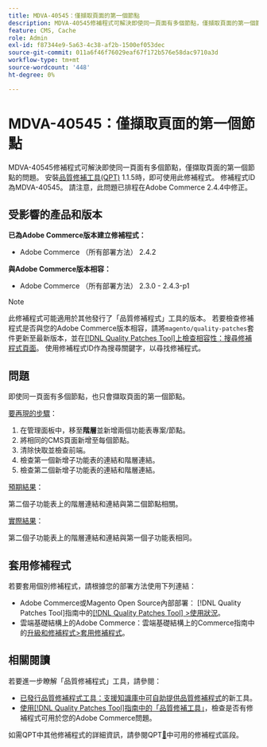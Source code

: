 ```yaml
---
title: MDVA-40545：僅擷取頁面的第一個節點
description: MDVA-40545修補程式可解決即使同一頁面有多個節點，僅擷取頁面的第一個節點的問題。 安裝[Quality Patches Tool (QPT)](https://experienceleague.adobe.com/zh-hant/docs/commerce-operations/tools/quality-patches-tool/quality-patches-tool-to-self-serve-quality-patches) 1.1.5時，即可使用此修補程式。 修補程式ID為MDVA-40545。 請注意，此問題已排程在Adobe Commerce 2.4.4中修正。
feature: CMS, Cache
role: Admin
exl-id: f87344e9-5a63-4c38-af2b-1500ef053dec
source-git-commit: 011a6f46f76029eaf67f172b576e58dac9710a3d
workflow-type: tm+mt
source-wordcount: '448'
ht-degree: 0%

---
```


# MDVA-40545：僅擷取頁面的第一個節點

MDVA-40545修補程式可解決即使同一頁面有多個節點，僅擷取頁面的第一個節點的問題。 安裝[品質修補工具(QPT)](https://experienceleague.adobe.com/zh-hant/docs/commerce-operations/tools/quality-patches-tool/quality-patches-tool-to-self-serve-quality-patches) 1.1.5時，即可使用此修補程式。 修補程式ID為MDVA-40545。 請注意，此問題已排程在Adobe Commerce 2.4.4中修正。

## 受影響的產品和版本

**已為Adobe Commerce版本建立修補程式：**

* Adobe Commerce （所有部署方法） 2.4.2

**與Adobe Commerce版本相容：**

* Adobe Commerce （所有部署方法） 2.3.0 - 2.4.3-p1

>[!NOTE]
>
>此修補程式可能適用於其他發行了「品質修補程式」工具的版本。 若要檢查修補程式是否與您的Adobe Commerce版本相容，請將`magento/quality-patches`套件更新至最新版本，並在[[!DNL Quality Patches Tool]上檢查相容性：搜尋修補程式頁面](https://experienceleague.adobe.com/zh-hant/docs/commerce-operations/tools/quality-patches-tool/quality-patches-tool-to-self-serve-quality-patches)。 使用修補程式ID作為搜尋關鍵字，以尋找修補程式。

## 問題

即使同一頁面有多個節點，也只會擷取頁面的第一個節點。

<u>要再現的步驟</u>：

1. 在管理面板中，移至&#x200B;**階層**&#x200B;並新增兩個功能表專案/節點。
1. 將相同的CMS頁面新增至每個節點。
1. 清除快取並檢查前端。
1. 檢查第一個新增子功能表的連結和階層連結。
1. 檢查第二個新增子功能表的連結和階層連結。

<u>預期結果</u>：

第二個子功能表上的階層連結和連結與第二個節點相關。

<u>實際結果</u>：

第二個子功能表上的階層連結和連結與第一個子功能表相同。

## 套用修補程式

若要套用個別修補程式，請根據您的部署方法使用下列連結：

* Adobe Commerce或Magento Open Source內部部署： [!DNL Quality Patches Tool]指南中的[[!DNL Quality Patches Tool] >使用狀況](/help/tools/quality-patches-tool/usage.md)。
* 雲端基礎結構上的Adobe Commerce：雲端基礎結構上的Commerce指南中的[升級和修補程式>套用修補程式](https://experienceleague.adobe.com/docs/commerce-cloud-service/user-guide/develop/upgrade/apply-patches.html?lang=zh-Hant)。

## 相關閱讀

若要進一步瞭解「品質修補程式」工具，請參閱：

* [已發行品質修補程式工具：支援知識庫中可自助提供品質修補程式](https://experienceleague.adobe.com/zh-hant/docs/commerce-operations/tools/quality-patches-tool/quality-patches-tool-to-self-serve-quality-patches)的新工具。
* [使用[!DNL Quality Patches Tool]指南中的「品質修補工具」](/help/tools/quality-patches-tool/patches-available-in-qpt/check-patch-for-magento-issue-with-magento-quality-patches.md)，檢查是否有修補程式可用於您的Adobe Commerce問題。

如需QPT中其他修補程式的詳細資訊，請參閱QPT[&#128279;](https://support.magento.com/hc/en-us/sections/360010506631-Patches-available-in-MQP-tool-)中可用的修補程式區段。
